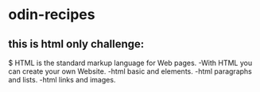 # odin-recipes
## this is html only challenge:
$ HTML is the standard markup language for Web pages.
-With HTML you can create your own Website.
-html basic and elements.
-html paragraphs and lists.
-html links and images.
